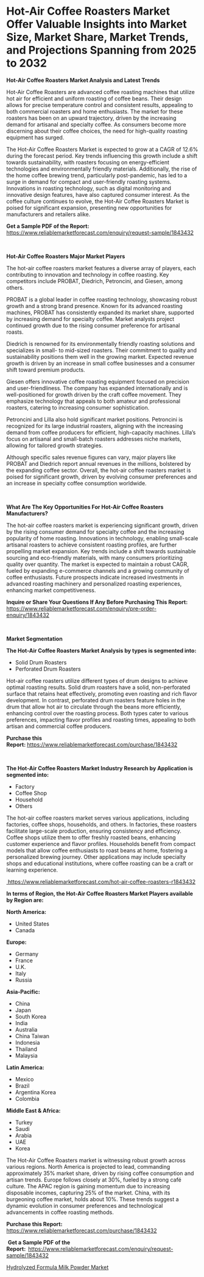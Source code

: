 <p><h1>Hot-Air Coffee Roasters Market Offer Valuable Insights into Market Size, Market Share, Market Trends, and Projections Spanning from 2025 to 2032</h1></p><p><strong>Hot-Air Coffee Roasters Market Analysis and Latest Trends</strong></p>
<p><p>Hot-Air Coffee Roasters are advanced coffee roasting machines that utilize hot air for efficient and uniform roasting of coffee beans. Their design allows for precise temperature control and consistent results, appealing to both commercial roasters and home enthusiasts. The market for these roasters has been on an upward trajectory, driven by the increasing demand for artisanal and specialty coffee. As consumers become more discerning about their coffee choices, the need for high-quality roasting equipment has surged.</p><p>The Hot-Air Coffee Roasters Market is expected to grow at a CAGR of 12.6% during the forecast period. Key trends influencing this growth include a shift towards sustainability, with roasters focusing on energy-efficient technologies and environmentally friendly materials. Additionally, the rise of the home coffee brewing trend, particularly post-pandemic, has led to a surge in demand for compact and user-friendly roasting systems. Innovations in roasting technology, such as digital monitoring and innovative design features, have also captured consumer interest. As the coffee culture continues to evolve, the Hot-Air Coffee Roasters Market is poised for significant expansion, presenting new opportunities for manufacturers and retailers alike.</p></p>
<p><strong>Get a Sample PDF of the Report:&nbsp;</strong> <a href="https://www.reliablemarketforecast.com/enquiry/request-sample/1843432?utm_campaign=2232&utm_medium=2&utm_source=Github&utm_content=ia&utm_term=10022025&utm_id=hot-air-coffee-roasters">https://www.reliablemarketforecast.com/enquiry/request-sample/1843432</a></p>
<p>&nbsp;</p>
<p><strong>Hot-Air Coffee Roasters Major Market Players</strong></p>
<p><p>The hot-air coffee roasters market features a diverse array of players, each contributing to innovation and technology in coffee roasting. Key competitors include PROBAT, Diedrich, Petroncini, and Giesen, among others.</p><p>PROBAT is a global leader in coffee roasting technology, showcasing robust growth and a strong brand presence. Known for its advanced roasting machines, PROBAT has consistently expanded its market share, supported by increasing demand for specialty coffee. Market analysts project continued growth due to the rising consumer preference for artisanal roasts.</p><p>Diedrich is renowned for its environmentally friendly roasting solutions and specializes in small- to mid-sized roasters. Their commitment to quality and sustainability positions them well in the growing market. Expected revenue growth is driven by an increase in small coffee businesses and a consumer shift toward premium products.</p><p>Giesen offers innovative coffee roasting equipment focused on precision and user-friendliness. The company has expanded internationally and is well-positioned for growth driven by the craft coffee movement. They emphasize technology that appeals to both amateur and professional roasters, catering to increasing consumer sophistication.</p><p>Petroncini and Lilla also hold significant market positions. Petroncini is recognized for its large industrial roasters, aligning with the increasing demand from coffee producers for efficient, high-capacity machines. Lilla’s focus on artisanal and small-batch roasters addresses niche markets, allowing for tailored growth strategies.</p><p>Although specific sales revenue figures can vary, major players like PROBAT and Diedrich report annual revenues in the millions, bolstered by the expanding coffee sector. Overall, the hot-air coffee roasters market is poised for significant growth, driven by evolving consumer preferences and an increase in specialty coffee consumption worldwide.</p></p>
<p>&nbsp;</p>
<p><strong>What Are The Key Opportunities For Hot-Air Coffee Roasters Manufacturers?</strong></p>
<p><p>The hot-air coffee roasters market is experiencing significant growth, driven by the rising consumer demand for specialty coffee and the increasing popularity of home roasting. Innovations in technology, enabling small-scale artisanal roasters to achieve consistent roasting profiles, are further propelling market expansion. Key trends include a shift towards sustainable sourcing and eco-friendly materials, with many consumers prioritizing quality over quantity. The market is expected to maintain a robust CAGR, fueled by expanding e-commerce channels and a growing community of coffee enthusiasts. Future prospects indicate increased investments in advanced roasting machinery and personalized roasting experiences, enhancing market competitiveness.</p></p>
<p><strong>Inquire or Share Your Questions If Any Before Purchasing This Report:</strong> <a href="https://www.reliablemarketforecast.com/enquiry/pre-order-enquiry/1843432?utm_campaign=2232&utm_medium=2&utm_source=Github&utm_content=ia&utm_term=10022025&utm_id=hot-air-coffee-roasters">https://www.reliablemarketforecast.com/enquiry/pre-order-enquiry/1843432</a></p>
<p>&nbsp;</p>
<p><strong>Market Segmentation</strong></p>
<p><strong>The Hot-Air Coffee Roasters Market Analysis by types is segmented into:</strong></p>
<p><ul><li>Solid Drum Roasters</li><li>Perforated Drum Roasters</li></ul></p>
<p><p>Hot-air coffee roasters utilize different types of drum designs to achieve optimal roasting results. Solid drum roasters have a solid, non-perforated surface that retains heat effectively, promoting even roasting and rich flavor development. In contrast, perforated drum roasters feature holes in the drum that allow hot air to circulate through the beans more efficiently, enhancing control over the roasting process. Both types cater to various preferences, impacting flavor profiles and roasting times, appealing to both artisan and commercial coffee producers.</p></p>
<p><strong>Purchase this Report:&nbsp;</strong><a href="https://www.reliablemarketforecast.com/purchase/1843432?utm_campaign=2232&utm_medium=2&utm_source=Github&utm_content=ia&utm_term=10022025&utm_id=hot-air-coffee-roasters">https://www.reliablemarketforecast.com/purchase/1843432</a></p>
<p>&nbsp;</p>
<p><strong>The Hot-Air Coffee Roasters Market Industry Research by Application is segmented into:</strong></p>
<p><ul><li>Factory</li><li>Coffee Shop</li><li>Household</li><li>Others</li></ul></p>
<p><p>The hot-air coffee roasters market serves various applications, including factories, coffee shops, households, and others. In factories, these roasters facilitate large-scale production, ensuring consistency and efficiency. Coffee shops utilize them to offer freshly roasted beans, enhancing customer experience and flavor profiles. Households benefit from compact models that allow coffee enthusiasts to roast beans at home, fostering a personalized brewing journey. Other applications may include specialty shops and educational institutions, where coffee roasting can be a craft or learning experience.</p></p>
<p><a href="https://www.reliablemarketforecast.com/hot-air-coffee-roasters-r1843432?utm_campaign=2232&utm_medium=2&utm_source=Github&utm_content=ia&utm_term=10022025&utm_id=hot-air-coffee-roasters">&nbsp;https://www.reliablemarketforecast.com/hot-air-coffee-roasters-r1843432</a></p>
<p><strong>In terms of Region, the Hot-Air Coffee Roasters Market Players available by Region are:</strong></p>
<p>
    <p> <strong> North America: </strong>
        <ul>
            <li>United States</li>
            <li>Canada</li>
        </ul>
        </p> 
    <p> <strong> Europe: </strong>
        <ul>
            <li>Germany</li>
            <li>France</li>
            <li>U.K.</li>
            <li>Italy</li>
            <li>Russia</li>
        </ul>
        </p> 
    <p> <strong> Asia-Pacific: </strong>
        <ul>
            <li>China</li>
            <li>Japan</li>
            <li>South Korea</li>
            <li>India</li>
            <li>Australia</li>
            <li>China Taiwan</li>
            <li>Indonesia</li>
            <li>Thailand</li>
            <li>Malaysia</li>
        </ul>
        </p> 
    <p> <strong> Latin America: </strong>
        <ul>
            <li>Mexico</li>
            <li>Brazil</li>
            <li>Argentina Korea</li>
            <li>Colombia</li>
        </ul>
        </p> 
    <p> <strong> Middle East & Africa: </strong>
        <ul>
            <li>Turkey</li>
            <li>Saudi</li>
            <li>Arabia</li>
            <li>UAE</li>
            <li>Korea</li>
        </ul>
    </p>
    </p>
<p><p>The Hot-Air Coffee Roasters market is witnessing robust growth across various regions. North America is projected to lead, commanding approximately 35% market share, driven by rising coffee consumption and artisan trends. Europe follows closely at 30%, fueled by a strong café culture. The APAC region is gaining momentum due to increasing disposable incomes, capturing 25% of the market. China, with its burgeoning coffee market, holds about 10%. These trends suggest a dynamic evolution in consumer preferences and technological advancements in coffee roasting methods.</p></p>
<p><strong>Purchase this Report: </strong><a href="https://www.reliablemarketforecast.com/purchase/1843432?utm_campaign=2232&utm_medium=2&utm_source=Github&utm_content=ia&utm_term=10022025&utm_id=hot-air-coffee-roasters">https://www.reliablemarketforecast.com/purchase/1843432</a></p>
<p>&nbsp;<strong>Get a Sample PDF of the Report:&nbsp;&nbsp;</strong><a href="https://www.reliablemarketforecast.com/enquiry/request-sample/1843432?utm_campaign=2232&utm_medium=2&utm_source=Github&utm_content=ia&utm_term=10022025&utm_id=hot-air-coffee-roasters">https://www.reliablemarketforecast.com/enquiry/request-sample/1843432</a></p>
<p><strong></strong></p>
<p><p><a href="https://github.com/kbollin866/Market-Research-Report-List-1/blob/main/hydrolyzed-formula-milk-powder-market.md?utm_campaign=2232&utm_medium=2&utm_source=Github&utm_content=ia&utm_term=10022025&utm_id=hot-air-coffee-roasters">Hydrolyzed Formula Milk Powder Market</a></p></p>